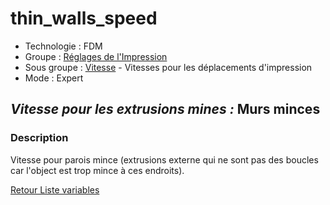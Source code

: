 # thin_walls_speed

* Technologie : FDM
* Groupe : [Réglages de l'Impression](../print_settings/print_settings.md)
* Sous groupe : [Vitesse](../print_settings/print_settings.md#vitesse) - Vitesses pour les déplacements d'impression
* Mode : Expert

## *Vitesse pour les extrusions mines :* Murs minces

### Description

Vitesse pour parois mince (extrusions externe qui ne sont pas des boucles car l'object est trop mince à ces endroits).

[Retour Liste variables](variable_list.md)